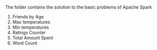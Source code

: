 The folder contains the solution to the basic problems of Apache Spark
1. Friends by Age
2. Max temperatures
3. Min temperatures
4. Ratings Counter
5. Total Amount Spent
6. Word Count
